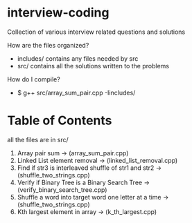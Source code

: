 interview-coding
================

Collection of various interview related questions and solutions

How are the files organized?
 - includes/ contains any files needed by src
 - src/ contains all the solutions written to the problems

How do I compile?
 - $ g++ src/array_sum_pair.cpp -Iincludes/

Table of Contents
=================
all the files are in src/ 

1. Array pair sum -> (array_sum_pair.cpp)
2. Linked List element removal -> (linked_list_removal.cpp)
3. Find if str3 is interleaved shuffle of str1 and str2 -> (shuffle_two_strings.cpp)
4. Verify if Binary Tree is a Binary Search Tree -> (verify_binary_search_tree.cpp) 
5. Shuffle a word into target word one letter at a time -> (shuffle_two_strings.cpp)
6. Kth largest element in array -> (k_th_largest.cpp)

